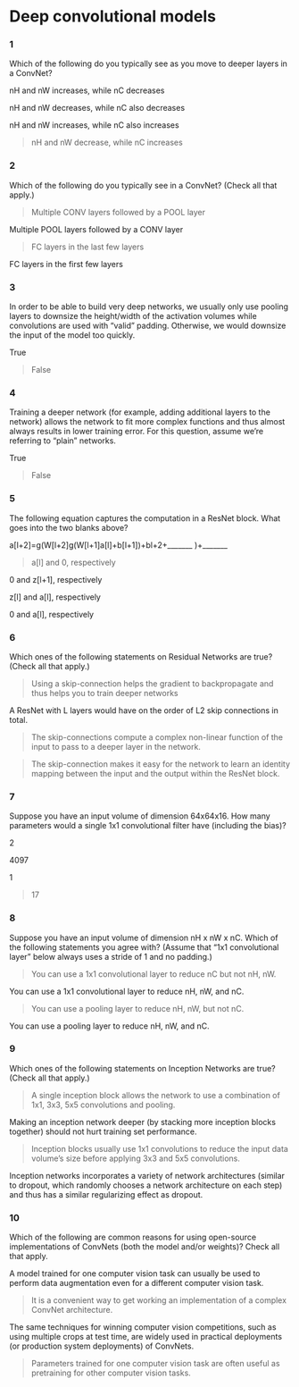 # Deep convolutional models
### 1
Which of the following do you typically see as you move to deeper layers in a ConvNet?

nH and nW increases, while nC decreases

nH and nW decreases, while nC also decreases

nH and nW increases, while nC also increases

> nH and nW decrease, while nC increases


### 2
Which of the following do you typically see in a ConvNet? (Check all that apply.)

> Multiple CONV layers followed by a POOL layer

Multiple POOL layers followed by a CONV layer

> FC layers in the last few layers

FC layers in the first few layers

### 3
In order to be able to build very deep networks, we usually only use pooling layers to downsize the height/width of the activation volumes while convolutions are used with “valid” padding. Otherwise, we would downsize the input of the model too quickly.

True

> False

### 4
Training a deeper network (for example, adding additional layers to the network) allows the network to fit more complex functions and thus almost always results in lower training error. For this question, assume we’re referring to “plain” networks.

True

> False

### 5
The following equation captures the computation in a ResNet block. What goes into the two blanks above?

a[l+2]=g(W[l+2]g(W[l+1]a[l]+b[l+1])+bl+2+_______ )+_______

> a[l] and 0, respectively

0 and z[l+1], respectively

z[l] and a[l], respectively

0 and a[l], respectively

### 6
Which ones of the following statements on Residual Networks are true? (Check all that apply.)

> Using a skip-connection helps the gradient to backpropagate and thus helps you to train deeper networks

A ResNet with L layers would have on the order of L2 skip connections in total.

> The skip-connections compute a complex non-linear function of the input to pass to a deeper layer in the network.

> The skip-connection makes it easy for the network to learn an identity mapping between the input and the output within the ResNet block.

### 7
Suppose you have an input volume of dimension 64x64x16. How many parameters would a single 1x1 convolutional filter have (including the bias)?

2

4097

1

> 17

### 8
Suppose you have an input volume of dimension nH x nW x nC. Which of the following statements you agree with? (Assume that “1x1 convolutional layer” below always uses a stride of 1 and no padding.)

> You can use a 1x1 convolutional layer to reduce nC but not nH, nW.

You can use a 1x1 convolutional layer to reduce nH, nW, and nC.

 > You can use a pooling layer to reduce nH, nW, but not nC.

You can use a pooling layer to reduce nH, nW, and nC.

### 9
Which ones of the following statements on Inception Networks are true? (Check all that apply.)

> A single inception block allows the network to use a combination of 1x1, 3x3, 5x5 convolutions and pooling.

Making an inception network deeper (by stacking more inception blocks together) should not hurt training set performance.

> Inception blocks usually use 1x1 convolutions to reduce the input data volume’s size before applying 3x3 and 5x5 convolutions.

Inception networks incorporates a variety of network architectures (similar to dropout, which randomly chooses a network architecture on each step) and thus has a similar regularizing effect as dropout.

### 10
Which of the following are common reasons for using open-source implementations of ConvNets (both the model and/or weights)? Check all that apply.

A model trained for one computer vision task can usually be used to perform data augmentation even for a different computer vision task.

> It is a convenient way to get working an implementation of a complex ConvNet architecture.

The same techniques for winning computer vision competitions, such as using multiple crops at test time, are widely used in practical deployments (or production system deployments) of ConvNets.

> Parameters trained for one computer vision task are often useful as pretraining for other computer vision tasks.
